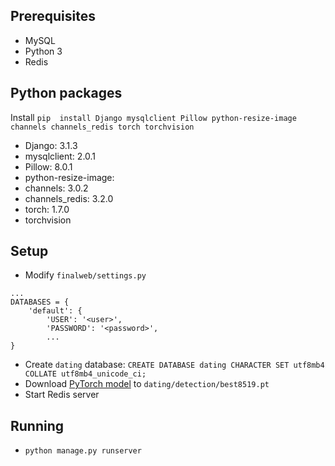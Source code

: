 ## Prerequisites
* MySQL
* Python 3
* Redis

## Python packages
Install `pip  install Django mysqlclient Pillow python-resize-image channels channels_redis torch torchvision`
* Django: 3.1.3
* mysqlclient: 2.0.1
* Pillow: 8.0.1
* python-resize-image: 
* channels: 3.0.2
* channels_redis: 3.2.0
* torch: 1.7.0
* torchvision

## Setup
* Modify `finalweb/settings.py`
```
...
DATABASES = {
    'default': {
        'USER': '<user>',
        'PASSWORD': '<password>',
        ...
}
```
* Create `dating` database:  `CREATE DATABASE dating CHARACTER SET utf8mb4 COLLATE utf8mb4_unicode_ci;`
* Download [PyTorch model](https://drive.google.com/file/d/15lI_gRRgeBRzDtjWBvMMkuQTkm1H3cHB/view?usp=sharing) to `dating/detection/best8519.pt`
* Start Redis server

## Running
* `python manage.py runserver`



